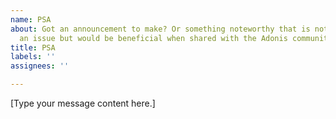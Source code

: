 ```yaml
---
name: PSA
about: Got an announcement to make? Or something noteworthy that is not necessarily
  an issue but would be beneficial when shared with the Adonis community?
title: PSA
labels: ''
assignees: ''

---
```


[Type your message content here.]
